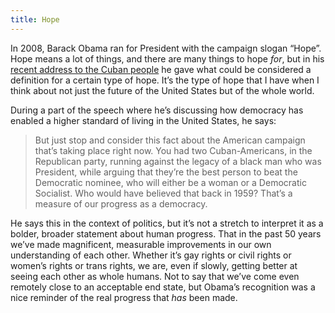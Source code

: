 ```yaml
---
title: Hope
---
```


In 2008, Barack Obama ran for President with the campaign slogan “Hope”. Hope
means a lot of things, and there are many things to hope *for*, but in his
[recent address to the Cuban
people](https://www.youtube.com/watch?v=-9FqF6eOmro) he gave what could be
considered a definition for a certain type of hope. It’s the type of hope that I
have when I think about not just the future of the United States but of the
whole world.

During a part of the speech where he’s discussing how democracy has enabled a
higher standard of living in the United States, he says:

> But just stop and consider this fact about the American campaign that’s taking
> place right now. You had two Cuban-Americans, in the Republican party, running
against the legacy of a black man who was President, while arguing that they’re
the best person to beat the Democratic nominee, who will either be a woman or a
Democratic Socialist. Who would have believed that back in 1959? That’s a
measure of our progress as a democracy.

He says this in the context of politics, but it’s not a stretch to interpret it
as a bolder, broader statement about human progress. That in the past 50 years
we’ve made magnificent, measurable improvements in our own understanding of each
other. Whether it’s gay rights or civil rights or women’s rights or trans
rights, we are, even if slowly, getting better at seeing each other as whole
humans. Not to say that we’ve come even remotely close to an acceptable end
state, but Obama’s recognition was a nice reminder of the real progress that
*has* been made.